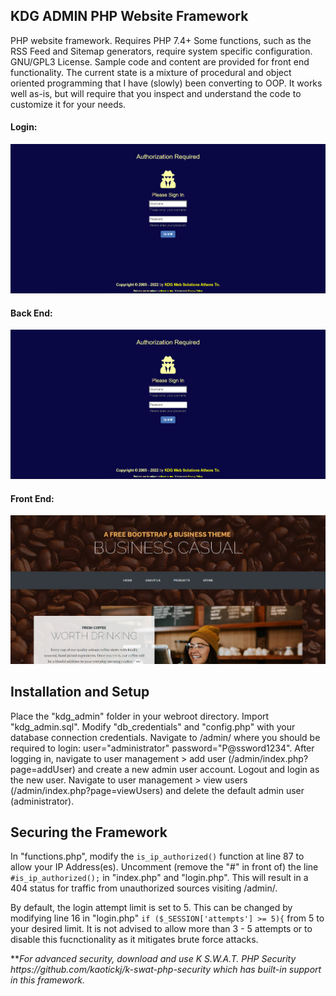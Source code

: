 <h2>KDG ADMIN PHP Website Framework</h2>
<p>PHP website framework. Requires PHP 7.4+ Some functions, such as the RSS Feed and Sitemap generators, require system specific configuration. GNU/GPL3 License. Sample code and content are provided for front end functionality. The current state is a mixture of procedural and object oriented programming that I have (slowly) been converting to OOP. It works well as-is, but will require that you inspect and understand the code to customize it for your needs.</p>
<h4>Login:</h4>
<img src="/kdg-cms-admin.png" />
<h4>Back End:</h4>
<img src="/kdg-cms-admin.png" />
<h4>Front End:</h4>
<img src="/kdg_admin-front-end.png" />

<h2>Installation and Setup</h2>
<p>Place the "kdg_admin" folder in your webroot directory. Import "kdg_admin.sql". Modify "db_credentials" and "config.php" with your database connection credentials. Navigate to /admin/ where you should be required to login: user="administrator" password="P@ssword1234". After logging in, navigate to user management > add user (/admin/index.php?page=addUser) and create a new admin user account. Logout and login as the new user.  Navigate to user management > view users (/admin/index.php?page=viewUsers) and delete the default admin user (administrator).</p>

<h2>Securing the Framework</h2>
<p>In "functions.php", modify the <code>is_ip_authorized()</code> function at line 87 to allow your IP Address(es). Uncomment (remove the "#" in front of) the line <code>#is_ip_authorized();</code> in "index.php" and "login.php". This will result in a 404 status for traffic from unauthorized sources visiting /admin/.</p>
<p>By default, the login attempt limit is set to 5. This can be changed by modifying line 16 in "login.php" <code>if ($_SESSION['attempts'] >= 5){</code> from 5 to your desired limit. It is not advised to allow more than 3 - 5 attempts or to disable this fucnctionality as it mitigates brute force attacks.</p>
<p>**<em>For advanced security, download and use K S.W.A.T. PHP Security https://github.com/kaotickj/k-swat-php-security which has built-in support in this framework.</em> </p>


